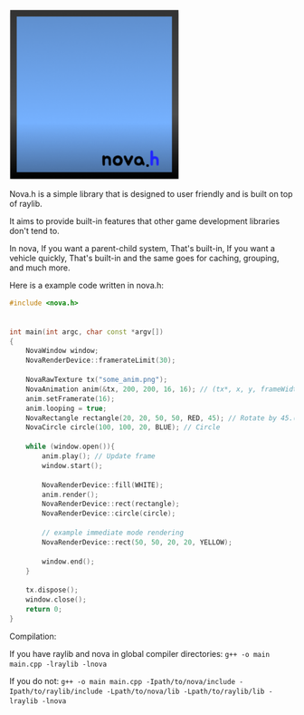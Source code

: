 
<img src="/novaIcon.png" width="300"/>

Nova.h is a simple library that is designed to user friendly and is built on top of raylib.

It aims to provide built-in features that other game development libraries don't tend to.

In nova, If you want a parent-child system, That's built-in, If you want a vehicle quickly, That's built-in and the same goes for caching, grouping, and much more.

Here is a example code written in nova.h:
```cpp
#include <nova.h>


int main(int argc, char const *argv[])
{
    NovaWindow window;
    NovaRenderDevice::framerateLimit(30);

    NovaRawTexture tx("some_anim.png");
    NovaAnimation anim(&tx, 200, 200, 16, 16); // (tx*, x, y, frameWidth, frameHeight)
    anim.setFramerate(16);
    anim.looping = true;
    NovaRectangle rectangle(20, 20, 50, 50, RED, 45); // Rotate by 45.(optional)
    NovaCircle circle(100, 100, 20, BLUE); // Circle

    while (window.open()){
        anim.play(); // Update frame
        window.start();
        
        NovaRenderDevice::fill(WHITE);
        anim.render();
        NovaRenderDevice::rect(rectangle);
        NovaRenderDevice::circle(circle);

        // example immediate mode rendering
        NovaRenderDevice::rect(50, 50, 20, 20, YELLOW);

        window.end();
    }

    tx.dispose();
    window.close();
    return 0;
}
```
Compilation:

If you have raylib and nova in global compiler directories: `g++ -o main main.cpp -lraylib -lnova`

If you do not: `g++ -o main main.cpp -Ipath/to/nova/include -Ipath/to/raylib/include -Lpath/to/nova/lib -Lpath/to/raylib/lib -lraylib -lnova`

